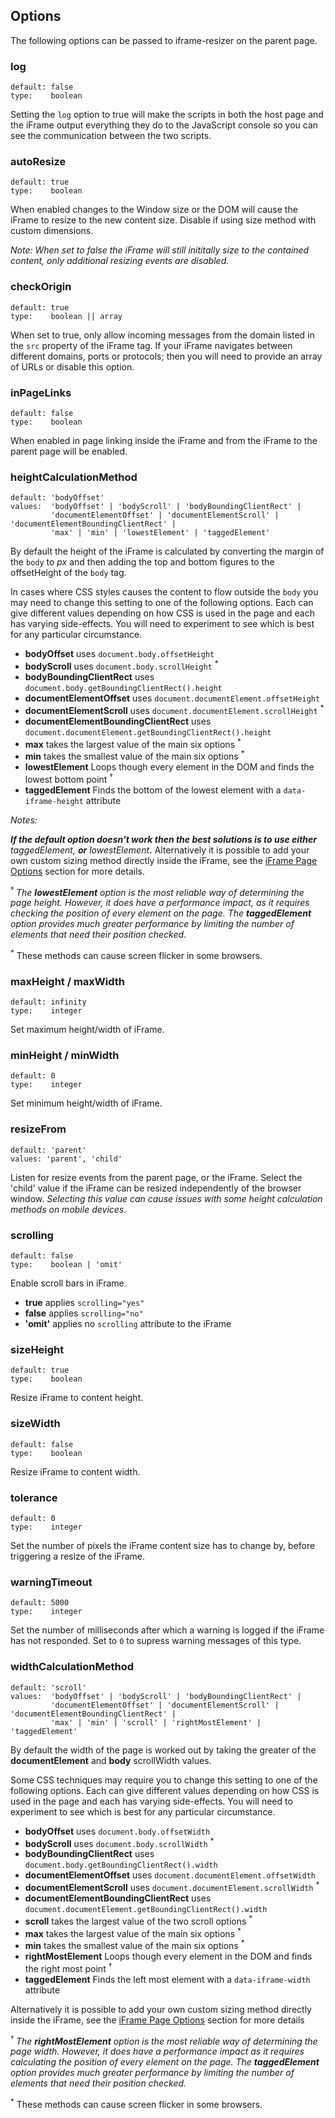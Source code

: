 
## Options

The following options can be passed to iframe-resizer on the parent page.

### log

	default: false
	type:    boolean

Setting the `log` option to true will make the scripts in both the host page and the iFrame output everything they do to the JavaScript console so you can see the communication between the two scripts.

### autoResize

	default: true
	type:    boolean

When enabled changes to the Window size or the DOM will cause the iFrame to resize to the new content size. Disable if using size method with custom dimensions.

<i>Note: When set to false the iFrame will still inititally size to the contained content, only additional resizing events are disabled.</i>

<!--
### bodyBackground

	default: null
	type:    string

Override the body background style in the iFrame.

### bodyMargin

	default: null
	type:    string || number

Override the default body margin style in the iFrame. A string can be any valid value for the CSS margin attribute, for example '8px 3em'. A number value is converted into px.

### bodyPadding

	default: null
	type:    string || number

Override the default body padding style in the iFrame. A string can be any valid value for the CSS margin attribute, for example '8px 3em'. A number value is converted into px.
-->

### checkOrigin

	default: true
	type:    boolean || array

When set to true, only allow incoming messages from the domain listed in the `src` property of the iFrame tag. If your iFrame navigates between different domains, ports or protocols; then you will need to provide an array of URLs or disable this option.

### inPageLinks

	default: false
	type:    boolean

When enabled in page linking inside the iFrame and from the iFrame to the parent page will be enabled.

### heightCalculationMethod

    default: 'bodyOffset'
    values:  'bodyOffset' | 'bodyScroll' | 'bodyBoundingClientRect' |
			 'documentElementOffset' | 'documentElementScroll' | 'documentElementBoundingClientRect' |
             'max' | 'min' | 'lowestElement' | 'taggedElement'

By default the height of the iFrame is calculated by converting the margin of the `body` to <i>px</i> and then adding the top and bottom figures to the offsetHeight of the `body` tag.

In cases where CSS styles causes the content to flow outside the `body` you may need to change this setting to one of the following options. Each can give different values depending on how CSS is used in the page and each has varying side-effects. You will need to experiment to see which is best for any particular circumstance.

* **bodyOffset** uses `document.body.offsetHeight`
* **bodyScroll** uses `document.body.scrollHeight` <sup>*</sup>
* **bodyBoundingClientRect** uses `document.body.getBoundingClientRect().height`
* **documentElementOffset** uses `document.documentElement.offsetHeight`
* **documentElementScroll** uses `document.documentElement.scrollHeight` <sup>*</sup>
* **documentElementBoundingClientRect** uses `document.documentElement.getBoundingClientRect().height`
* **max** takes the largest value of the main six options <sup>*</sup>
* **min** takes the smallest value of the main six options <sup>*</sup>
* **lowestElement** Loops though every element in the DOM and finds the lowest bottom point <sup>†</sup>
* **taggedElement** Finds the bottom of the lowest element with a `data-iframe-height` attribute

<i>Notes:</i>

<i>**If the default option doesn't work then the best solutions is to use either** taggedElement, **or** lowestElement</i>**.** Alternatively it is possible to add your own custom sizing method directly inside the iFrame, see the [iFrame Page Options](../iframed_page/options.md) section for more details.

<sup> † </sup> <i>The **lowestElement** option is the most reliable way of determining the page height. However, it does have a performance impact, as it requires checking the position of every element on the page. The **taggedElement** option provides much greater performance by limiting the number of elements that need their position checked</i>.

<sup>*</sup> These methods can cause screen flicker in some browsers.

### maxHeight / maxWidth

    default: infinity
    type:    integer

Set maximum height/width of iFrame.

### minHeight / minWidth

    default: 0
    type:    integer

Set minimum height/width of iFrame.

### resizeFrom

    default: 'parent'
    values: 'parent', 'child'

Listen for resize events from the parent page, or the iFrame. Select the 'child' value if the iFrame can be resized independently of the browser window. <i>Selecting this value can cause issues with some height calculation methods on mobile devices</i>.

### scrolling

    default: false
    type:    boolean | 'omit'

Enable scroll bars in iFrame.

* **true** applies `scrolling="yes"`
* **false** applies `scrolling="no"`
* **'omit'** applies no `scrolling` attribute to the iFrame

### sizeHeight

	default: true
	type:    boolean

Resize iFrame to content height.

### sizeWidth

	default: false
	type:    boolean

Resize iFrame to content width.


### tolerance

	default: 0
	type:    integer

Set the number of pixels the iFrame content size has to change by, before triggering a resize of the iFrame.


### warningTimeout

	default: 5000
	type:    integer

Set the number of milliseconds after which a warning is logged if the iFrame has not responded. Set to `0` to supress warning messages of this type.


### widthCalculationMethod

    default: 'scroll'
    values:  'bodyOffset' | 'bodyScroll' | 'bodyBoundingClientRect' |
			 'documentElementOffset' | 'documentElementScroll' | 'documentElementBoundingClientRect' |
             'max' | 'min' | 'scroll' | 'rightMostElement' | 'taggedElement'

By default the width of the page is worked out by taking the greater of the **documentElement** and **body** scrollWidth values.

Some CSS techniques may require you to change this setting to one of the following options. Each can give different values depending on how CSS is used in the page and each has varying side-effects. You will need to experiment to see which is best for any particular circumstance.

* **bodyOffset** uses `document.body.offsetWidth`
* **bodyScroll** uses `document.body.scrollWidth` <sup>*</sup>
* **bodyBoundingClientRect** uses `document.body.getBoundingClientRect().width`
* **documentElementOffset** uses `document.documentElement.offsetWidth`
* **documentElementScroll** uses `document.documentElement.scrollWidth` <sup>*</sup>
* **documentElementBoundingClientRect** uses `document.documentElement.getBoundingClientRect().width`
* **scroll** takes the largest value of the two scroll options <sup>*</sup>
* **max** takes the largest value of the main six options <sup>*</sup>
* **min** takes the smallest value of the main six options <sup>*</sup>
* **rightMostElement** Loops though every element in the DOM and finds the right most point <sup>†</sup>
* **taggedElement** Finds the left most element with a `data-iframe-width` attribute

Alternatively it is possible to add your own custom sizing method directly inside the iFrame, see the [iFrame Page Options](../iframed_page/options.md) section for more details

<sup> † </sup> <i>The **rightMostElement** option is the most reliable way of determining the page width. However, it does have a performance impact as it requires calculating the position of every element on the page. The **taggedElement** option provides much greater performance by limiting the number of elements that need their position checked.</i>

<sup>*</sup> These methods can cause screen flicker in some browsers.

